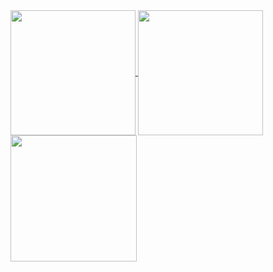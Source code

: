 <a href="#">
  <img height=200 align="center" src="https://my-stats-43gk.vercel.app/api?username=jjlmoya&show_icons=true&hide=contribs,issues&show=discussions_answered&rank_icon=github&include_all_commits=true&card_width=150" />
</a>
<a href="#">
  <img height=200 align="center" src="https://my-stats-43gk.vercel.app/api/top-langs/?username=jjlmoya&hide=html,scss,css&langs_count=8&layout=compact&card_width=150" />
</a>

<img align="left" height=202 src="https://github-readme-streak-stats-git-main-davids-projects-ad77adcc.vercel.app/?user=jjlmoya"/>
